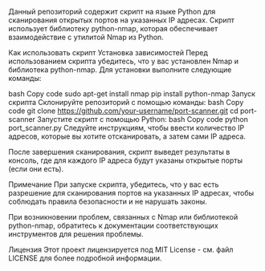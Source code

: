 Данный репозиторий содержит скрипт на языке Python для сканирования открытых портов на указанных IP адресах. Скрипт использует библиотеку python-nmap, которая обеспечивает взаимодействие с утилитой Nmap из Python.

Как использовать скрипт
Установка зависимостей
Перед использованием скрипта убедитесь, что у вас установлен Nmap и библиотека python-nmap. Для установки выполните следующие команды:

bash
Copy code
sudo apt-get install nmap
pip install python-nmap
Запуск скрипта
Склонируйте репозиторий с помощью команды:
bash
Copy code
git clone https://github.com/your-username/port-scanner.git
cd port-scanner
Запустите скрипт с помощью Python:
bash
Copy code
python port_scanner.py
Следуйте инструкциям, чтобы ввести количество IP адресов, которые вы хотите отсканировать, а затем сами IP адреса.

После завершения сканирования, скрипт выведет результаты в консоль, где для каждого IP адреса будут указаны открытые порты (если они есть).

Примечание
При запуске скрипта, убедитесь, что у вас есть разрешение для сканирования портов на указанных IP адресах, чтобы соблюдать правила безопасности и не нарушать законы.

При возникновении проблем, связанных с Nmap или библиотекой python-nmap, обратитесь к документации соответствующих инструментов для решения проблемы.

Лицензия
Этот проект лицензируется под MIT License - см. файл LICENSE для более подробной информации.
